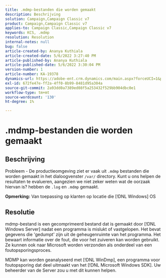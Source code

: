 ```yaml
---
title: .mdmp-bestanden die worden gemaakt
description: Beschrijving
solution: Campaign,Campaign Classic v7
product: Campaign,Campaign Classic v7
applies-to: Campaign Classic,Campaign Classic v7
keywords: KCS, .mdmp
resolution: Resolution
internal-notes: null
bug: false
article-created-by: Ananya Kuthiala
article-created-date: 5/6/2022 3:27:40 PM
article-published-by: Ananya Kuthiala
article-published-date: 5/6/2022 3:30:04 PM
version-number: 1
article-number: KA-19378
dynamics-url: https://adobe-ent.crm.dynamics.com/main.aspx?forceUCI=1&pagetype=entityrecord&etn=knowledgearticle&id=9830300e-51cd-ec11-a7b5-6045bd00dca1
exl-id: 672fe47e-ff2a-4ff0-8b99-8481d95a304a
source-git-commit: 2a93dd0a7389ed08f5a253432f529bb904dbc0e1
workflow-type: tm+mt
source-wordcount: '130'
ht-degree: 1%

---
```


# .mdmp-bestanden die worden gemaakt

## Beschrijving

Probleem - De productieomgeving ziet er vaak uit `.mdmp` bestanden die worden gemaakt in het dialoogvenster `/var/` directory. Kunt u ons helpen de resultaten te evalueren, aangezien we niet zeker weten wat de oorzaak hiervan is? hebben de `.log` en `.mdmp` gemaakt.

<b>Opmerking:</b> Van toepassing op klanten op locatie die [!DNL Windows] OS



## Resolutie


mdmp-bestand is een gecomprimeerd bestand dat is gemaakt door [!DNL Windows Server] nadat een programma is mislukt of vastgelopen. Het bevat gegevens die &#39;gedumpt&#39; zijn uit de geheugenruimte van het programma. Het bewaart informatie over de fout, die voor het zuiveren kan worden gebruikt. Ze kunnen ook naar Microsoft worden verzonden als onderdeel van een foutopsporingsproces.

MDMP kan worden geanalyseerd met [!DNL WinDmp], een programma voor foutopsporing dat deel uitmaakt van het [!DNL Microsoft Windows SDK]. Uw beheerder van de Server zou u met dit kunnen helpen.
